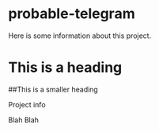 # probable-telegram

Here is some information about this project. 

# This is a heading

##This is a smaller heading

Project info 

Blah Blah 
